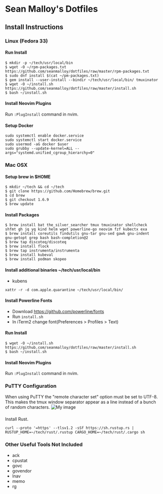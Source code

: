 # Sean Malloy's Dotfiles

## Install Instructions
### Linux (Fedora 33)
#### Run Install
```
$ mkdir -p ~/tech/usr/local/bin
$ wget -O ~/rpm-packages.txt https://github.com/seanmalloy/dotfiles/raw/master/rpm-packages.txt
$ sudo dnf install $(cat ~/pm-packages.txt)
$ gem install --user-install --bindir ~/tech/usr/local/bin/ tmuxinator
$ wget -O ~/install.sh https://github.com/seanmalloy/dotfiles/raw/master/install.sh
$ bash ~/install.sh
```

#### Install Neovim Plugins
Run `:PlugInstall` command in nvim.

#### Setup Docker
```
sudo systemctl enable docker.service
sudo systemctl start docker.service
sudo usermod -aG docker $user
sudo grubby --update-kernel=ALL --args="systemd.unified_cgroup_hierarchy=0"
```

### Mac OSX
#### Setup brew in $HOME
```
$ mkdir ~/tech && cd ~/tech
$ git clone https://github.com/Homebrew/brew.git
$ cd brew
$ git checkout 1.6.9
$ brew update
```

#### Install Packages
```
$ brew install bat the_silver_searcher tmux tmuxinator shellcheck shfmt gh jq yq kind helm wget powerline-go neovim fzf kubectx exa
$ brew install coreutils findutils gnu-tar gnu-sed gawk gnu-indent gnu-getopt grep bash bash-completion@2
$ brew tap discoteq/discoteq
$ brew install flock
$ brew tap instrumenta/instrumenta
$ brew install kubeval
$ brew install podman skopeo
```
#### Install additional binaries ~/tech/usr/local/bin
* kubens

```
xattr -r -d com.apple.quarantine ~/tech/usr/local/bin/
```

#### Install Powerline Fonts
* Download https://github.com/powerline/fonts
* Run `install.sh`
* In iTerm2 change font(Preferences > Profiles > Text)

#### Run Install
```
$ wget -O ~/install.sh https://github.com/seanmalloy/dotfiles/raw/master/install.sh
$ bash ~/install.sh
```

#### Install Neovim Plugins
Run `:PlugInstall` command in nvim.

### PuTTY Configuration
When using PuTTY the "remote character set" option must be set to UTF-8. This makes the tmux window separator appear as a line instead of a bunch of random characters. 
![My image](http://seanmalloy.github.io/dotfiles/putty_config.png)

###
Install Rust.
```
curl --proto '=https' --tlsv1.2 -sSf https://sh.rustup.rs | RUSTUP_HOME=~/tech/rust/.rustup CARGO_HOME=~/tech/rust/.cargo sh
```

### Other Useful Tools Not Included
* ack
* cpustat
* govc
* govendor
* lnav
* memo
* rg
